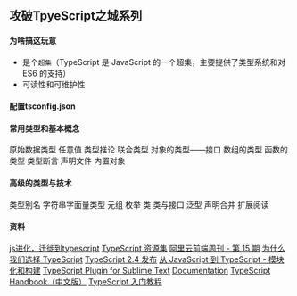 
## 攻破TpyeScript之城系列


#### 为啥搞这玩意

- 是个`超集`（TypeScript 是 JavaScript 的一个超集，主要提供了类型系统和对 ES6 的支持）
- 可读性和可维护性

#### 配置tsconfig.json

#### 常用类型和基本概念

原始数据类型
任意值
类型推论
联合类型
对象的类型——接口
数组的类型
函数的类型
类型断言
声明文件
内置对象

#### 高级的类型与技术

类型别名
字符串字面量类型
元组
枚举
类
类与接口
泛型
声明合并
扩展阅读


#### 资料

[js进化，迁徙到typescript](https://segmentfault.com/a/1190000009630935) 
[TypeScript 资源集](https://segmentfault.com/a/1190000010130073)
[阿里云前端周刊 - 第 15 期](https://segmentfault.com/a/1190000010115086)
[为什么我们选择 TypeScript](https://redditblog.com/2017/06/30/why-we-chose-typescript/)
[TypeScript 2.4 发布](https://blogs.msdn.microsoft.com/typescript/2017/06/27/announcing-typescript-2-4/)
[从 JavaScript 到 TypeScript - 模块化和构建](https://segmentfault.com/a/1190000008996172)
[TypeScript Plugin for Sublime Text](https://github.com/Microsoft/TypeScript-Sublime-Plugin)
[Documentation](http://www.typescriptlang.org/docs/home.html)
[TypeScript Handbook（中文版）](https://zhongsp.gitbooks.io/typescript-handbook/content/)
[TypeScript 入门教程](https://ts.xcatliu.com/)










